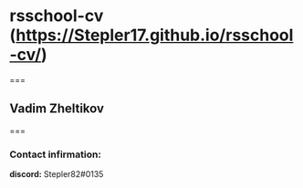 # rsschool-cv (https://Stepler17.github.io/rsschool-cv/)
===
## Vadim Zheltikov
===
### Contact infirmation:
**discord:** Stepler82#0135